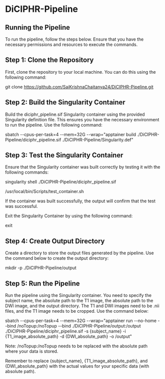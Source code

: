 # DiCIPHR-Pipeline

## Running the Pipeline
To run the pipeline, follow the steps below. Ensure that you have the necessary permissions and resources to execute the commands.
 
## Step 1: Clone the Repository
First, clone the repository to your local machine. You can do this using the following command:
 
git clone https://github.com/SaiKrishnaChaitanya24/DiCIPHR-Pipeline.git
 
## Step 2: Build the Singularity Container
Build the diciphr_pipeline.sif Singularity container using the provided Singularity definition file. This ensures you have the necessary environment to run the pipeline. Use the following command:
 
sbatch --cpus-per-task=4 --mem=32G --wrap="apptainer build ./DiCIPHR-Pipeline/diciphr_pipeline.sif ./DiCIPHR-Pipeline/Singularity.def"

## Step 3: Test the Singularity Container

Ensure that the Singularity container was built correctly by testing it with the following commands:

singularity shell ./DiCIPHR-Pipeline/diciphr_pipeline.sif 


/usr/local/bin/Scripts/test_container.sh 

If the container was built successfully, the output will confirm that the test was successful.

Exit the Singularity Container by using the following command:


exit
 
## Step 4: Create Output Directory
Create a directory to store the output files generated by the pipeline. Use the command below to create the output directory:
 
mkdir -p ./DiCIPHR-Pipeline/output
 
## Step 5: Run the Pipeline
Run the pipeline using the Singularity container. You need to specify the subject name, the absolute path to the T1 image, the absolute path to the DWI image, and the output directory. The T1 and DWI images need to be .nii files, and the T1 image needs to be cropped. Use the command below:
 
sbatch --cpus-per-task=4 --mem=32G --wrap="apptainer run --no-home --bind /noTopup:/noTopup --bind ./DiCIPHR-Pipeline/output:/output ./DiCIPHR-Pipeline/diciphr_pipeline.sif -s {subject_name} -i {T1_image_absolute_path} -d {DWI_absolute_path} -o /output"
 
Note: /noTopup:/noTopup needs to be replaced with the absolute path where your data is stored.
 
Remember to replace {subject_name}, {T1_image_absolute_path}, and {DWI_absolute_path} with the actual values for your specific data (with absolute path).
